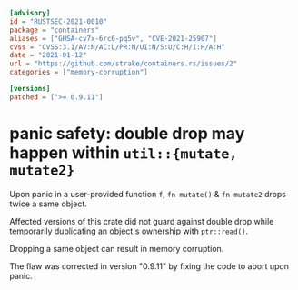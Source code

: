 ```toml
[advisory]
id = "RUSTSEC-2021-0010"
package = "containers"
aliases = ["GHSA-cv7x-6rc6-pq5v", "CVE-2021-25907"]
cvss = "CVSS:3.1/AV:N/AC:L/PR:N/UI:N/S:U/C:H/I:H/A:H"
date = "2021-01-12"
url = "https://github.com/strake/containers.rs/issues/2"
categories = ["memory-corruption"]

[versions]
patched = [">= 0.9.11"]
```

# panic safety: double drop may happen within `util::{mutate, mutate2}`

Upon panic in a user-provided function `f`, `fn mutate()` & `fn mutate2` drops twice a same object.

Affected versions of this crate did not guard against double drop while temporarily duplicating an object's ownership with `ptr::read()`.

Dropping a same object can result in memory corruption.

The flaw was corrected in version "0.9.11" by fixing the code to abort upon panic.
